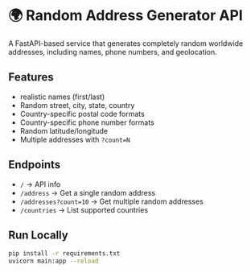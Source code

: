 # 🌍 Random Address Generator API

A FastAPI-based service that generates completely random  worldwide addresses, 
including names, phone numbers, and geolocation.

## Features
- realistic names (first/last)
- Random street, city, state, country
- Country-specific postal code formats
- Country-specific phone number formats
- Random latitude/longitude
- Multiple addresses with `?count=N`

## Endpoints
- `/` → API info
- `/address` → Get a single random address
- `/addresses?count=10` → Get multiple random addresses
- `/countries` → List supported countries

## Run Locally
```bash
pip install -r requirements.txt
uvicorn main:app --reload

